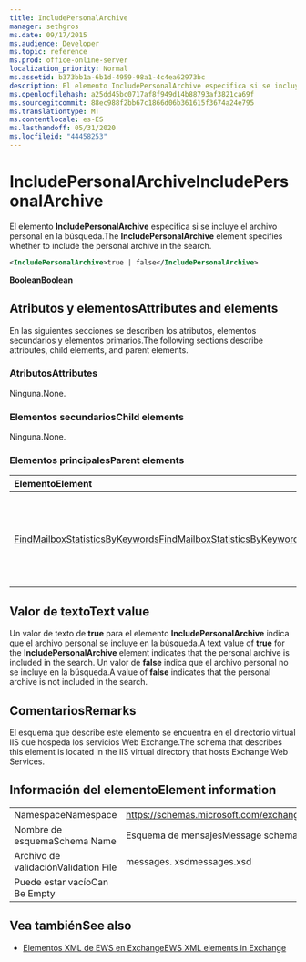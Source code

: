 ```yaml
---
title: IncludePersonalArchive
manager: sethgros
ms.date: 09/17/2015
ms.audience: Developer
ms.topic: reference
ms.prod: office-online-server
localization_priority: Normal
ms.assetid: b373bb1a-6b1d-4959-98a1-4c4ea62973bc
description: El elemento IncludePersonalArchive especifica si se incluye el archivo personal en la búsqueda.
ms.openlocfilehash: a25dd45bc0717af8f949d14b88793af3821ca69f
ms.sourcegitcommit: 88ec988f2bb67c1866d06b361615f3674a24e795
ms.translationtype: MT
ms.contentlocale: es-ES
ms.lasthandoff: 05/31/2020
ms.locfileid: "44458253"
---
```

# <a name="includepersonalarchive"></a><span data-ttu-id="297d3-103">IncludePersonalArchive</span><span class="sxs-lookup"><span data-stu-id="297d3-103">IncludePersonalArchive</span></span>

<span data-ttu-id="297d3-104">El elemento **IncludePersonalArchive** especifica si se incluye el archivo personal en la búsqueda.</span><span class="sxs-lookup"><span data-stu-id="297d3-104">The **IncludePersonalArchive** element specifies whether to include the personal archive in the search.</span></span> 
  
```XML
<IncludePersonalArchive>true | false</IncludePersonalArchive>
```

 <span data-ttu-id="297d3-105">**Boolean**</span><span class="sxs-lookup"><span data-stu-id="297d3-105">**Boolean**</span></span>
## <a name="attributes-and-elements"></a><span data-ttu-id="297d3-106">Atributos y elementos</span><span class="sxs-lookup"><span data-stu-id="297d3-106">Attributes and elements</span></span>

<span data-ttu-id="297d3-107">En las siguientes secciones se describen los atributos, elementos secundarios y elementos primarios.</span><span class="sxs-lookup"><span data-stu-id="297d3-107">The following sections describe attributes, child elements, and parent elements.</span></span>
  
### <a name="attributes"></a><span data-ttu-id="297d3-108">Atributos</span><span class="sxs-lookup"><span data-stu-id="297d3-108">Attributes</span></span>

<span data-ttu-id="297d3-109">Ninguna.</span><span class="sxs-lookup"><span data-stu-id="297d3-109">None.</span></span>
  
### <a name="child-elements"></a><span data-ttu-id="297d3-110">Elementos secundarios</span><span class="sxs-lookup"><span data-stu-id="297d3-110">Child elements</span></span>

<span data-ttu-id="297d3-111">Ninguna.</span><span class="sxs-lookup"><span data-stu-id="297d3-111">None.</span></span>
  
### <a name="parent-elements"></a><span data-ttu-id="297d3-112">Elementos principales</span><span class="sxs-lookup"><span data-stu-id="297d3-112">Parent elements</span></span>

|<span data-ttu-id="297d3-113">**Elemento**</span><span class="sxs-lookup"><span data-stu-id="297d3-113">**Element**</span></span>|<span data-ttu-id="297d3-114">**Descripción**</span><span class="sxs-lookup"><span data-stu-id="297d3-114">**Description**</span></span>|
|:-----|:-----|
|[<span data-ttu-id="297d3-115">FindMailboxStatisticsByKeywords</span><span class="sxs-lookup"><span data-stu-id="297d3-115">FindMailboxStatisticsByKeywords</span></span>](findmailboxstatisticsbykeywords.md) <br/> |<span data-ttu-id="297d3-116">Especifica una solicitud para buscar estadísticas de buzón por palabra clave.</span><span class="sxs-lookup"><span data-stu-id="297d3-116">Specifies a request to search for mailbox statistics by keyword.</span></span>  <br/> |
   
## <a name="text-value"></a><span data-ttu-id="297d3-117">Valor de texto</span><span class="sxs-lookup"><span data-stu-id="297d3-117">Text value</span></span>

<span data-ttu-id="297d3-118">Un valor de texto de **true** para el elemento **IncludePersonalArchive** indica que el archivo personal se incluye en la búsqueda.</span><span class="sxs-lookup"><span data-stu-id="297d3-118">A text value of **true** for the **IncludePersonalArchive** element indicates that the personal archive is included in the search.</span></span> <span data-ttu-id="297d3-119">Un valor de **false** indica que el archivo personal no se incluye en la búsqueda.</span><span class="sxs-lookup"><span data-stu-id="297d3-119">A value of **false** indicates that the personal archive is not included in the search.</span></span> 
  
## <a name="remarks"></a><span data-ttu-id="297d3-120">Comentarios</span><span class="sxs-lookup"><span data-stu-id="297d3-120">Remarks</span></span>

<span data-ttu-id="297d3-121">El esquema que describe este elemento se encuentra en el directorio virtual IIS que hospeda los servicios Web Exchange.</span><span class="sxs-lookup"><span data-stu-id="297d3-121">The schema that describes this element is located in the IIS virtual directory that hosts Exchange Web Services.</span></span>
  
## <a name="element-information"></a><span data-ttu-id="297d3-122">Información del elemento</span><span class="sxs-lookup"><span data-stu-id="297d3-122">Element information</span></span>

|||
|:-----|:-----|
|<span data-ttu-id="297d3-123">Namespace</span><span class="sxs-lookup"><span data-stu-id="297d3-123">Namespace</span></span>  <br/> |https://schemas.microsoft.com/exchange/services/2006/messages  <br/> |
|<span data-ttu-id="297d3-124">Nombre de esquema</span><span class="sxs-lookup"><span data-stu-id="297d3-124">Schema Name</span></span>  <br/> |<span data-ttu-id="297d3-125">Esquema de mensajes</span><span class="sxs-lookup"><span data-stu-id="297d3-125">Message schema</span></span>  <br/> |
|<span data-ttu-id="297d3-126">Archivo de validación</span><span class="sxs-lookup"><span data-stu-id="297d3-126">Validation File</span></span>  <br/> |<span data-ttu-id="297d3-127">messages. xsd</span><span class="sxs-lookup"><span data-stu-id="297d3-127">messages.xsd</span></span>  <br/> |
|<span data-ttu-id="297d3-128">Puede estar vacío</span><span class="sxs-lookup"><span data-stu-id="297d3-128">Can Be Empty</span></span>  <br/> ||
   
## <a name="see-also"></a><span data-ttu-id="297d3-129">Vea también</span><span class="sxs-lookup"><span data-stu-id="297d3-129">See also</span></span>



- [<span data-ttu-id="297d3-130">Elementos XML de EWS en Exchange</span><span class="sxs-lookup"><span data-stu-id="297d3-130">EWS XML elements in Exchange</span></span>](ews-xml-elements-in-exchange.md)


